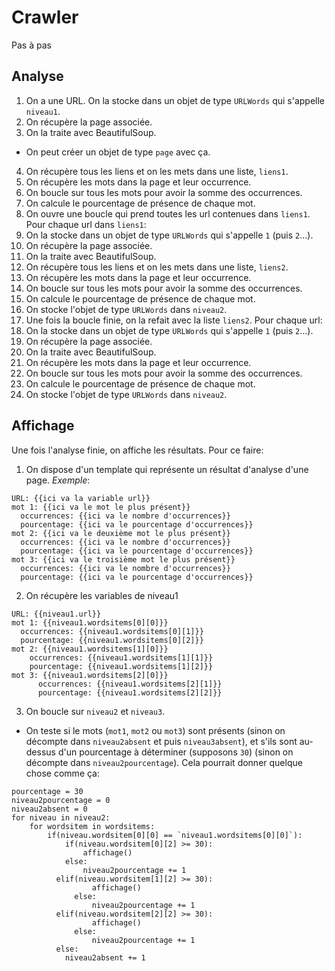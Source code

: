 # Crawler

Pas à pas

## Analyse

1. On a une URL. On la stocke dans un objet de type `URLWords` qui s'appelle `niveau1`.
2. On récupère la page associée.
3. On la traite avec BeautifulSoup.
  * On peut créer un objet de type `page` avec ça.
4. On récupère tous les liens et on les mets dans une liste, `liens1`.
5. On récupère les mots dans la page et leur occurrence.
6. On boucle sur tous les mots pour avoir la somme des occurrences.
7. On calcule le pourcentage de présence de chaque mot.
8. On ouvre une boucle qui prend toutes les url contenues dans `liens1`. Pour chaque url dans `liens1`:
  1. On la stocke dans un objet de type `URLWords` qui s'appelle `1` (puis `2`...).
  2. On récupère la page associée.
  3. On la traite avec BeautifulSoup.
  4. On récupère tous les liens et on les mets dans une liste, `liens2`.
  5. On récupère les mots dans la page et leur occurrence.
  6. On boucle sur tous les mots pour avoir la somme des occurrences.
  7. On calcule le pourcentage de présence de chaque mot.
  8. On stocke l'objet de type `URLWords` dans `niveau2`.
9. Une fois la boucle finie, on la refait avec la liste `liens2`. Pour chaque url:
  1. On la stocke dans un objet de type `URLWords` qui s'appelle `1` (puis `2`...).
  2. On récupère la page associée.
  3. On la traite avec BeautifulSoup.
  4. On récupère les mots dans la page et leur occurrence.
  5. On boucle sur tous les mots pour avoir la somme des occurrences.
  6. On calcule le pourcentage de présence de chaque mot.
  7. On stocke l'objet de type `URLWords` dans `niveau2`.

## Affichage

Une fois l'analyse finie, on affiche les résultats. Pour ce faire:

1. On dispose d'un template qui représente un résultat d'analyse d'une page.
*Exemple*:
```
URL: {{ici va la variable url}}
mot 1: {{ici va le mot le plus présent}}
  occurrences: {{ici va le nombre d'occurrences}}
  pourcentage: {{ici va le pourcentage d'occurrences}}
mot 2: {{ici va le deuxième mot le plus présent}}
  occurrences: {{ici va le nombre d'occurrences}}
  pourcentage: {{ici va le pourcentage d'occurrences}}
mot 3: {{ici va le troisième mot le plus présent}}
  occurrences: {{ici va le nombre d'occurrences}}
  pourcentage: {{ici va le pourcentage d'occurrences}}
```
2. On récupère les variables de niveau1
```
URL: {{niveau1.url}}
mot 1: {{niveau1.wordsitems[0][0]}}
  occurrences: {{niveau1.wordsitems[0][1]}}
  pourcentage: {{niveau1.wordsitems[0][2]}}
mot 2: {{niveau1.wordsitems[1][0]}}
    occurrences: {{niveau1.wordsitems[1][1]}}
    pourcentage: {{niveau1.wordsitems[1][2]}}
mot 3: {{niveau1.wordsitems[2][0]}}
      occurrences: {{niveau1.wordsitems[2][1]}}
      pourcentage: {{niveau1.wordsitems[2][2]}}
```

3. On boucle sur `niveau2` et `niveau3`.
  * On teste si le mots (`mot1`, `mot2` ou `mot3`) sont présents (sinon on décompte dans `niveau2absent` et puis `niveau3absent`), et s'ils sont au-dessus d'un pourcentage à déterminer (supposons `30`) (sinon on décompte dans `niveau2pourcentage`).
  Cela pourrait donner quelque chose comme ça:
  ```
  pourcentage = 30
  niveau2pourcentage = 0
  niveau2absent = 0
  for niveau in niveau2:
      for wordsitem in wordsitems:
          if(niveau.wordsitem[0][0] == `niveau1.wordsitems[0][0]`):
              if(niveau.wordsitem[0][2] >= 30):
                  affichage()
              else:
                  niveau2pourcentage += 1
            elif(niveau.wordsitem[1][2] >= 30):
                    affichage()
                else:
                    niveau2pourcentage += 1
            elif(niveau.wordsitem[2][2] >= 30):
                    affichage()
                else:
                    niveau2pourcentage += 1
            else:
              niveau2absent += 1
  ```
